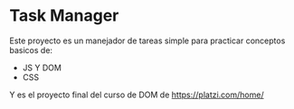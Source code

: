 # Task Manager

Este proyecto es un manejador de tareas simple para practicar conceptos basicos de: 

- JS Y DOM 
- CSS 

Y es el proyecto final del curso de DOM de https://platzi.com/home/ 

